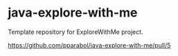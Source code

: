 # java-explore-with-me
Template repository for ExploreWithMe project.

https://github.com/pparabol/java-explore-with-me/pull/5
